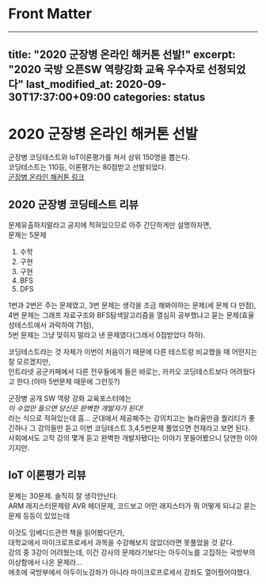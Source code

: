 # Front Matter
---
title: "2020 군장병 온라인 해커톤 선발!"
excerpt: "2020 국방 오픈SW 역량강화 교육 우수자로 선정되었다"
last_modified_at: 2020-09-30T17:37:00+09:00
categories: status
---

# 2020 군장병 온라인 해커톤 선발

군장병 코딩테스트와 IoT이론평가를 쳐서 상위 150명을 뽑는다.  
코딩테스트는 110등, 이론평가는 80점받고 선발되었다.  
[군장병 온라인 해커톤 링크](https://osam.kr/)

## 2020 군장병 코딩테스트 리뷰

문제유출하지말라고 공지에 적혀있으므로 아주 간단하게만 설명하자면,  
문제는 5문제  

1. 수학
2. 구현
3. 구현
4. BFS
5. DFS  

1번과 2번은 주는 문제였고, 3번 문제는 생각을 조금 해봐야하는 문제(세 문제 다 만점),  
4번 문제는 그래프 자료구조와 BFS탐색알고리즘을 열심히 공부했냐고 묻는 문제(효율성테스트에서 과락하여 71점),  
5번 문제는 그냥 맞히지 말라고 낸 문제였다(그래서 0점받았다 하하).  

코딩테스트라는 것 자체가 이번이 처음이기 때문에 다른 테스트랑 비교했을 때 어떤지는 잘 모르겠지만,  
인트라넷 공군카페에서 다른 전우들에게 들은 바로는, 카카오 코딩테스트보다 어려웠다고 한다.(아마 5번문제 때문에 그런듯?)  

군장병 공개 SW 역량 강화 교육포스터에는  
*이 수업만 들으면 당신은 완벽한 개발자가 된다!*  
라는 식으로 적혀있는데 흠... 군대에서 제공해주는 강의치고는 놀라울만큼 퀄리티가 좋긴하나 그 강의들만 듣고 이번 코딩테스트 3,4,5번문제 풀었으면 천재라고 보면 된다. 사회에서도 고작 강의 몇개 듣고 완벽한 개발자됐다는 이야기 못들어봤으니 당연한 이야기지만.  


## IoT 이론평가 리뷰  

문제는 30문제. 솔직히 잘 생각안난다.  
ARM 래지스터문제랑 AVR 헤더문제, 코드보고 어떤 래지스터가 뭐 어떻게 되냐고 묻는 문제 등등이 있었는데  


이것도 임베디드관련 책을 읽어봤다던가,  
대학교에서 마이크로프로세서 과목을 수강해보지 않았더라면 못풀었을 것 같다.  
강의 중 3강이 어려웠는데, 이건 강사의 문제라기보다는 아두이노를 고집하는 국방부의 이상함에서 나온 문제라...  
애초에 국방부에서 아두이노강좌가 아니라 마이크로프로세서 강좌도 열어줬어야했다.  